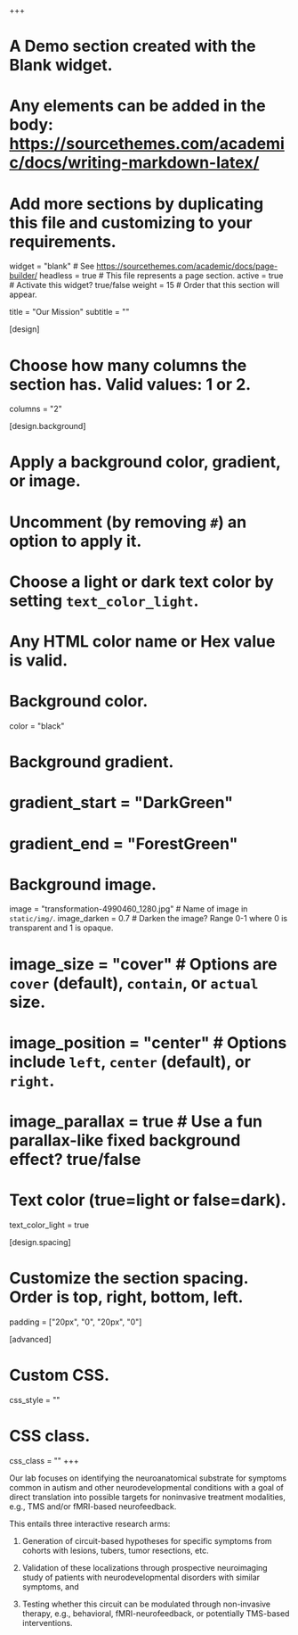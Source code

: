 +++
# A Demo section created with the Blank widget.
# Any elements can be added in the body: https://sourcethemes.com/academic/docs/writing-markdown-latex/
# Add more sections by duplicating this file and customizing to your requirements.

widget = "blank"  # See https://sourcethemes.com/academic/docs/page-builder/
headless = true  # This file represents a page section.
active = true  # Activate this widget? true/false
weight = 15  # Order that this section will appear.

title = "Our Mission"
subtitle = ""

[design]
  # Choose how many columns the section has. Valid values: 1 or 2.
  columns = "2"

[design.background]
  # Apply a background color, gradient, or image.
  #   Uncomment (by removing `#`) an option to apply it.
  #   Choose a light or dark text color by setting `text_color_light`.
  #   Any HTML color name or Hex value is valid.

  # Background color.
   color = "black"
  
  # Background gradient.
  # gradient_start = "DarkGreen"
  # gradient_end = "ForestGreen"
  
  # Background image.
  image = "transformation-4990460_1280.jpg"  # Name of image in `static/img/`.
  image_darken = 0.7  # Darken the image? Range 0-1 where 0 is transparent and 1 is opaque.
  # image_size = "cover"  #  Options are `cover` (default), `contain`, or `actual` size.
  # image_position = "center"  # Options include `left`, `center` (default), or `right`.
  # image_parallax = true  # Use a fun parallax-like fixed background effect? true/false
  
  # Text color (true=light or false=dark).
  text_color_light = true

[design.spacing]
  # Customize the section spacing. Order is top, right, bottom, left.
  padding = ["20px", "0", "20px", "0"]

[advanced]
 # Custom CSS. 
 css_style = ""
 
 # CSS class.
 css_class = ""
+++

Our lab focuses on identifying the neuroanatomical substrate for symptoms common in autism and other neurodevelopmental conditions with a goal of direct translation into possible targets for noninvasive treatment modalities, e.g., TMS and/or fMRI-based neurofeedback.

This entails three interactive research arms:

 1) Generation of circuit-based hypotheses for specific symptoms from cohorts with lesions, tubers, tumor resections, etc.

 2) Validation of these localizations through prospective neuroimaging study of patients with neurodevelopmental disorders with similar symptoms, and 

 3) Testing whether this circuit can be modulated through non-invasive therapy, e.g., behavioral, fMRI-neurofeedback, or potentially TMS-based interventions.

<!-- We are also building an internal ‘clearinghouse’ of publicly available functional connectivity data, i.e., a *Developmental Atlas of Brain Connectivity*, linked to phenotypic data and processed in a consistent fashion, that will allow us to generate age-/sex-specific control cohorts for rare conditions as well as study the development of symptom-related circuits.-->